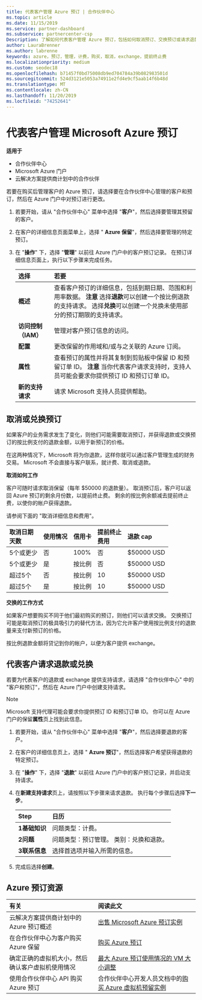 ```yaml
---
title: 代表客户管理 Azure 预订 | 合作伙伴中心
ms.topic: article
ms.date: 11/15/2019
ms.service: partner-dashboard
ms.subservice: partnercenter-csp
Description: 了解如何代表客户管理 Azure 预订，包括如何取消预订、交换预订或请求退款。
author: LauraBrenner
ms.author: labrenne
keywords: azure，预订，管理，计费，购买，取消，exchange，提前终止费
ms.localizationpriority: medium
ms.custom: seodec18
ms.openlocfilehash: b71457f0bd75008db9ed704784a39b082983501d
ms.sourcegitcommit: 524d3121e5053a74911e2fd4e9cf5aab14f6b48d
ms.translationtype: MT
ms.contentlocale: zh-CN
ms.lasthandoff: 11/20/2019
ms.locfileid: "74252641"
---
```

# <a name="manage-microsoft-azure-reservations-on-behalf-of-your-customers"></a>代表客户管理 Microsoft Azure 预订       

**适用于**

-  合作伙伴中心
-  Microsoft Azure 门户 
-  云解决方案提供商计划中的合作伙伴

若要在购买后管理客户的 Azure 预订，请选择要在合作伙伴中心管理的客户和预订，然后在 Azure 门户中对预订进行更改。 

1. 若要开始，请从 "合作伙伴中心" 菜单中选择 "**客户**"，然后选择要管理其预留的客户。 

2. 在客户的详细信息页面菜单上，选择 " **Azure 保留**"，然后选择要管理的特定预订。  

3. 在 "**操作**" 下，选择 "**管理**" 以前往 Azure 门户中的客户预订记录。 在预订详细信息页面上，执行以下步骤来完成任务。  

    | **选择**   | **若要**    |
    |:-----------------------------|:-----------------|
    | **概述**   | 查看客户预订的详细信息，包括到期日期、范围和利用率数据。 **注意** 选择**退款**可以创建一个按比例退款的支持请求。 选择**兑换**可以创建一个兑换未使用部分的预订期限的支持请求。  
    | **访问控制（IAM）**   | 管理对客户预订信息的访问。|
    | **配置**   | 更改保留的作用域和/或与之关联的 Azure 订阅。    |
    | **属性**   | 查看预订的属性并将其复制到剪贴板中保留 ID 和预留订单 ID。 **注意** 当你代表客户请求支持时，支持人员可能会要求你提供预订 ID 和预订订单 ID。    |
    | **新的支持请求**    | 请求 Microsoft 支持人员提供帮助。   |
 
## <a name="cancel-or-exchange-a-reservation"></a>取消或兑换预订 

如果客户的业务需求发生了变化，则他们可能需要取消预订，并获得退款或交换预订的按比例支付的退款金额，以用于新预订的价格。

在这两种情况下，Microsoft 将为你退款，这样你就可以通过客户管理生成的财务交易。 Microsoft 不会直接与客户联系，就计费、取消或退款。   
 

**取消如何工作**

客户可随时请求取消保留（每年 $50000 的退款量）。 取消预订后，客户可以返回 Azure 预订的剩余月份数，以提前终止费。 剩余的按比例余额减去提前终止费，以使你的帐户获得退款。 

请参阅下面的 "取消详细信息和费用"。


|**取消日期**<br> 天数   |**使用情况**    |**信用卡**  |**提前终止**<br> 费用    |**退款 cap** | 
|:----------------------------------|:------------|:-----------|:--------------------------------|:--------------|
|5个或更少                         | 否          | 100%       | 否                              | $50000 USD   |
|5个或更少                         | 是         | 按比例  | 否                              | $50000 USD   |
|超过5个                        | 否          | 按比例  | 10                             | $50000 USD   |
|超过5个                        | 是         | 按比例  | 10                             | $50000 USD   |


**交换的工作方式** 

如果客户想要购买不同于他们最初购买的预订，则他们可以请求交换。 交换预订可能是取消预订的极具吸引力的替代方法，因为它允许客户使用按比例支付的退款量来支付新预订的价格。 

按比例退款金额将贷记到你的帐户，以便为客户提供 exchange。


## <a name="request-a-refund-or-exchange-on-behalf-of-a-customer"></a>代表客户请求退款或兑换 

若要为代表客户的退款或 exchange 提供支持请求，请选择 "合作伙伴中心" 中的 "客户和预订"，然后在 Azure 门户中创建支持请求。 

>[!NOTE]
>Microsoft 支持代理可能会要求你提供预订 ID 和预订订单 ID。 你可以在 Azure 门户的保留**属性**页上找到此信息。 

1. 若要开始，请从 "合作伙伴中心" 菜单中选择 "**客户**"，然后选择要退款的客户。 

2. 在客户的详细信息页上，选择 " **Azure 预订**"，然后选择客户希望获得退款的特定预订。  

3. 在 "**操作**" 下，选择 "**退款**" 以前往 Azure 门户中的客户预订记录，并启动支持请求。  

4. 在**新建支持请求**页上，请按照以下步骤来请求退款。 执行每个步骤后选择**下一步**。 

    |**Step**                    |**日历**    |
    |:---------------------------|:-----------------|
    |**1基础知识**                |问题类型：计费。  |
    |**2问题**               |问题类型：预订管理。 类别：兑换和退款。 |
    |**3联系信息**   |选择首选项并输入所需的信息。 

5.  完成后选择**创建**。

## <a name="azure-reservations-resources"></a>Azure 预订资源
|**有关**   |**阅读此文**    |
|:-----------------------------|:-----------------|
|云解决方案提供商计划中的 Azure 预订概述  | [出售 Microsoft Azure 预订实例](azure-reservations.md) |
|在合作伙伴中心为客户购买 Azure 保留   |[购买 Azure 预订](azure-reservations-buying.md) |
|确定正确的虚拟机大小，然后确认客户虚拟机使用情况   |[最大 Azure 预订使用情况的 VM 大小调整](azure-usage.md)   |
|使用合作伙伴中心 API 购买 Azure 预订 | 合作伙伴中心开发人员文档中的[购买 Azure 虚拟机预留实例](https://docs.microsoft.com/partner-center/develop/purchase-azure-reservations)


